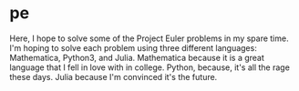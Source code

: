 # pe

Here, I hope to solve some of the Project Euler problems in my spare time. I'm hoping to solve each problem using three different languages: Mathematica, Python3, and Julia. Mathematica because it is a great language that I fell in love with in college. Python, because, it's all the rage these days. Julia because I'm convinced it's the future.
